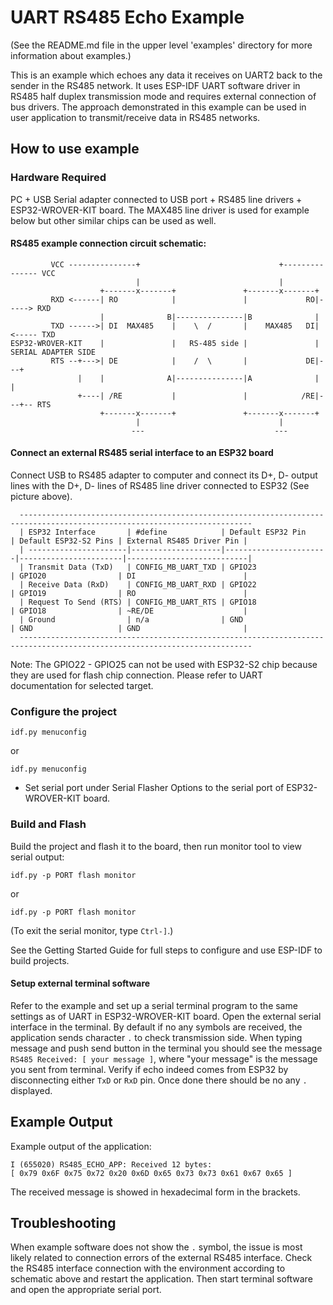 # UART RS485 Echo Example

(See the README.md file in the upper level 'examples' directory for more information about examples.)

This is an example which echoes any data it receives on UART2 back to the sender in the RS485 network.
It uses ESP-IDF UART software driver in RS485 half duplex transmission mode and requires external connection of bus drivers.
The approach demonstrated in this example can be used in user application to transmit/receive data in RS485 networks.

## How to use example

### Hardware Required
PC + USB Serial adapter connected to USB port + RS485 line drivers + ESP32-WROVER-KIT board.
The MAX485 line driver is used for example below but other similar chips can be used as well.

#### RS485 example connection circuit schematic:
```
         VCC ---------------+                               +--------------- VCC
                            |                               |
                    +-------x-------+               +-------x-------+
         RXD <------| RO            |               |             RO|-----> RXD
                    |              B|---------------|B              |
         TXD ------>| DI  MAX485    |    \  /       |    MAX485   DI|<----- TXD
ESP32-WROVER-KIT    |               |   RS-485 side |               |  SERIAL ADAPTER SIDE
         RTS --+--->| DE            |    /  \       |             DE|---+
               |    |              A|---------------|A              |   |
               +----| /RE           |               |            /RE|---+-- RTS
                    +-------x-------+               +-------x-------+
                            |                               |
                           ---                             ---
```

#### Connect an external RS485 serial interface to an ESP32 board
Connect USB to RS485 adapter to computer and connect its D+, D- output lines with the D+, D- lines of RS485 line driver connected to ESP32 (See picture above).
```
  --------------------------------------------------------------------------------------------------------------------------
  | ESP32 Interface       | #define            | Default ESP32 Pin     | Default ESP32-S2 Pins | External RS485 Driver Pin |
  | ----------------------|--------------------|-----------------------|-----------------------|---------------------------|
  | Transmit Data (TxD)   | CONFIG_MB_UART_TXD | GPIO23                | GPIO20                | DI                        |
  | Receive Data (RxD)    | CONFIG_MB_UART_RXD | GPIO22                | GPIO19                | RO                        |
  | Request To Send (RTS) | CONFIG_MB_UART_RTS | GPIO18                | GPIO18                | ~RE/DE                    |
  | Ground                | n/a                | GND                   | GND                   | GND                       |
  --------------------------------------------------------------------------------------------------------------------------
```
Note: The GPIO22 - GPIO25 can not be used with ESP32-S2 chip because they are used for flash chip connection. Please refer to UART documentation for selected target.

### Configure the project
```
idf.py menuconfig
```
or
```
idf.py menuconfig
```
* Set serial port under Serial Flasher Options to the serial port of ESP32-WROVER-KIT board.

### Build and Flash
Build the project and flash it to the board, then run monitor tool to view serial output:
```
idf.py -p PORT flash monitor
```
or
```
idf.py -p PORT flash monitor
```

(To exit the serial monitor, type ``Ctrl-]``.)

See the Getting Started Guide for full steps to configure and use ESP-IDF to build projects.

#### Setup external terminal software
Refer to the example and set up a serial terminal program to the same settings as of UART in ESP32-WROVER-KIT board.
Open the external serial interface in the terminal. By default if no any symbols are received, the application sends character `.` to check transmission side.
When typing message and push send button in the terminal you should see the message `RS485 Received: [ your message ]`, where "your message" is the message you sent from terminal.
Verify if echo indeed comes from ESP32 by disconnecting either `TxD` or `RxD` pin. Once done there should be no any `.` displayed.

## Example Output
Example output of the application:
```
I (655020) RS485_ECHO_APP: Received 12 bytes:
[ 0x79 0x6F 0x75 0x72 0x20 0x6D 0x65 0x73 0x73 0x61 0x67 0x65 ]
```
The received message is showed in hexadecimal form in the brackets.

## Troubleshooting
When example software does not show the `.` symbol, the issue is most likely related to connection errors of the external RS485 interface.
Check the RS485 interface connection with the environment according to schematic above and restart the application.
Then start terminal software and open the appropriate serial port.

